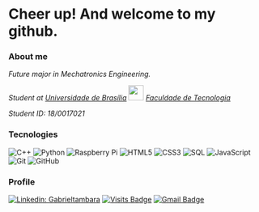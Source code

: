 <h1> Cheer up! And welcome to my github. </h1> 

<h3>About me</h3>

<p><em>Future major in Mechatronics Engineering.
<p> Student at <a href="http://www.unb.br">Universidade de Brasília</a> <img src="https://upload.wikimedia.org/wikipedia/commons/thumb/c/c3/Webysther_20160322_-_Logo_UnB_%28sem_texto%29.svg/1280px-Webysther_20160322_-_Logo_UnB_%28sem_texto%29.svg.png" width="30"> <a href=http://ft.unb.br/>Faculdade de Tecnologia</a>  <img src="https://pbs.twimg.com/profile_images/1072505144003174400/5jKEz1Sm_400x400.jpg" width="15"></br>
<p>Student ID: 18/0017021</p>
</em> 

<h3>Tecnologies</h3>

![C++](https://img.shields.io/badge/-C\C++-3f7abd?style=flat&logo=c)
![Python](https://img.shields.io/badge/-Python-3f7abd?style=flat&logo=Python&logoColor=FEFF20)
![Raspberry Pi](https://img.shields.io/badge/-Raspberry%20Pi-3f7abd?style=flat&logo=Raspberry-Pi&logoColor=white)
![HTML5](https://img.shields.io/badge/-HTML5-3f7abd?style=flat&logo=html5&logoColor=red)
![CSS3](https://img.shields.io/badge/-CSS3-1572B6?style=flat&logo=css3)
![SQL](https://img.shields.io/badge/-mySQL-3f7abd?style=flat&logo=mySQL&logoColor=white)
![JavaScript](https://img.shields.io/badge/-JavaScript-3f7abd?style=flat&logo=javascript)
![Git](https://img.shields.io/badge/-Git-3f7abd?style=flate&logo=git)
![GitHub](https://img.shields.io/badge/-GitHub-3f7abd?style=flat&logo=github)

<h3>Profile</h3>

[![Linkedin: Gabrieltambara](https://img.shields.io/badge/-GabrielTambara-3f7abd?style=flat&logo=Linkedin&logoColor=white&link=https://www.linkedin.com/in/gabriel-tambara-rabelo/)](https://www.linkedin.com/in/gabriel-tambara-rabelo/)
[![Visits Badge](https://badges.pufler.dev/visits/puf17640/git-badges?color=white&labelColor=3f7abd)](https://badges.pufler.dev)
[![Gmail Badge](https://img.shields.io/badge/-gtambararab@gmail.com-3f7abd?style=flat&logo=Gmail&logoColor=white&link=mailto:gtambararab@gmail.com)](mailto:gtambararab@gmail.com)
